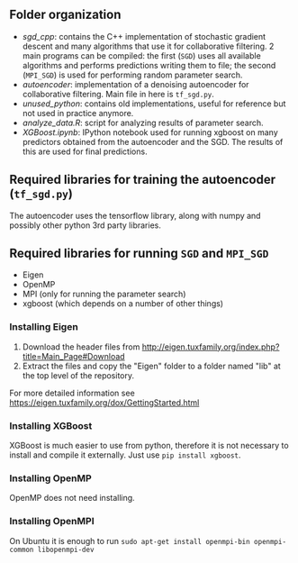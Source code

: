 ## Folder organization

 - *sgd_cpp*: contains the C++ implementation of stochastic gradient descent and many algorithms that use it for collaborative filtering. 2 main programs can be compiled: the first (`SGD`) uses all available algorithms and performs predictions writing them to file; the second (`MPI_SGD`) is used for performing random parameter search.
 - *autoencoder*: implementation of a denoising autoencoder for collaborative filtering. Main file in here is `tf_sgd.py`.
 - *unused_python*: contains old implementations, useful for reference but not used in practice anymore.
 - *analyze_data.R*: script for analyzing results of parameter search.
 - *XGBoost.ipynb*: IPython notebook used for running xgboost on many predictors obtained from the autoencoder and the SGD. The results of this are used for final predictions.

## Required libraries for training the autoencoder (`tf_sgd.py`)
 
 The autoencoder uses the tensorflow library, along with numpy and possibly other python 3rd party libraries.

## Required libraries for running `SGD` and `MPI_SGD`
 
 - Eigen
 - OpenMP
 - MPI (only for running the parameter search)
 - xgboost (which depends on a number of other things)

### Installing Eigen

 1. Download the header files from http://eigen.tuxfamily.org/index.php?title=Main_Page#Download
 2. Extract the files and copy the "Eigen" folder to a folder named "lib" at the top level of the repository.

For more detailed information see https://eigen.tuxfamily.org/dox/GettingStarted.html 

### Installing XGBoost

 XGBoost is much easier to use from python, therefore it is not necessary to install and compile it externally. Just use `pip install xgboost`.

### Installing OpenMP

 OpenMP does not need installing.

### Installing OpenMPI

 On Ubuntu it is enough to run
 `sudo apt-get install openmpi-bin openmpi-common libopenmpi-dev`

